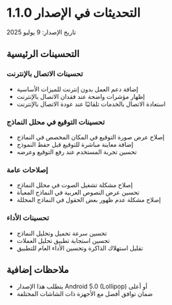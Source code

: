 # التحديثات في الإصدار 1.1.0

تاريخ الإصدار: 9 يوليو 2025

## التحسينات الرئيسية

### تحسينات الاتصال بالإنترنت
- إضافة دعم العمل بدون إنترنت للميزات الأساسية
- إظهار مؤشرات واضحة عند فقدان الاتصال بالإنترنت
- استعادة الاتصال بالخدمات تلقائيًا عند عودة الاتصال بالإنترنت

### تحسينات التوقيع في محلل النماذج
- إصلاح عرض صورة التوقيع في المكان المخصص في النماذج
- إضافة معاينة مباشرة للتوقيع قبل حفظ النموذج
- تحسين تجربة المستخدم عند رفع التوقيع وعرضه

### إصلاحات عامة
- إصلاح مشكلة تشغيل الصوت في محلل النماذج
- تحسين عرض النصوص العربية في النماذج المعبأة
- إصلاح مشكلة عدم ظهور بعض الحقول في النماذج المحللة

### تحسينات الأداء
- تحسين سرعة تحميل وتحليل النماذج
- تحسين استجابة تطبيق تحليل العملات
- تقليل استهلاك الذاكرة وتحسين الأداء العام للتطبيق

## ملاحظات إضافية
- يتطلب هذا الإصدار Android 5.0 (Lollipop) أو أعلى
- ضمان توافق أفضل مع الأجهزة ذات الشاشات المختلفة
